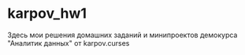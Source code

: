 # karpov_hw1
Здесь мои решения домашних заданий и минипроектов демокурса "Аналитик данных" от karpov.curses
